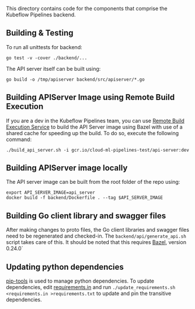 This directory contains code for the components that comprise the Kubeflow
Pipelines backend.

## Building & Testing

To run all unittests for backend: 

```
go test -v -cover ./backend/...
```

The API server itself can be built using:

```
go build -o /tmp/apiserver backend/src/apiserver/*.go
```

## Building APIServer Image using Remote Build Execution

If you are a dev in the Kubeflow Pipelines team, you can use
[Remote Build Execution Service](https://cloud.google.com/sdk/gcloud/reference/alpha/remote-build-execution/)
to build the API Server image using Bazel with use of a shared cache for
speeding up the build. To do so, execute the following command:

```
./build_api_server.sh -i gcr.io/cloud-ml-pipelines-test/api-server:dev
```

## Building APIServer image locally

The API server image can be built from the root folder of the repo using: 
```
export API_SERVER_IMAGE=api_server
docker build -f backend/Dockerfile . --tag $API_SERVER_IMAGE
```

## Building Go client library and swagger files

After making changes to proto files, the Go client libraries and swagger files
need to be regenerated and checked-in. The `backend/api/generate_api.sh` script
takes care of this. It should be noted that this requires [Bazel](https://bazel.build/), version 0.24.0` 

## Updating python dependencies

[pip-tools](https://github.com/jazzband/pip-tools) is used to manage python
dependencies. To update dependencies, edit [requirements.in](requirements.in)
and run `./update_requirements.sh <requirements.in >requirements.txt` to update and pin the transitive
dependencies.
